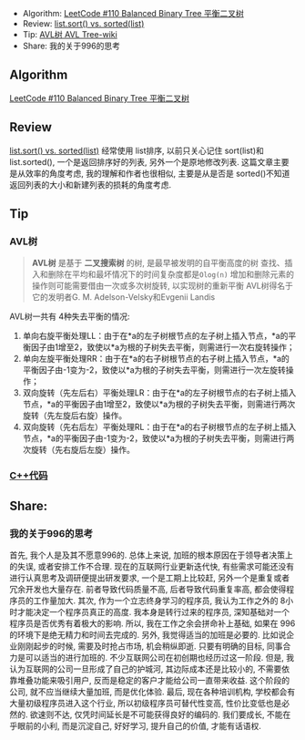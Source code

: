 - Algorithm: [LeetCode #110 Balanced Binary Tree 平衡二叉树](https://www.jianshu.com/p/816432236ace)
- Review: [list.sort() vs. sorted(list)](http://t.cn/ESiYBTC)
- Tip: [AVL树 AVL Tree-wiki](https://en.wikipedia.org/wiki/AVL_tree)
- Share: 我的关于996的思考

## Algorithm
[LeetCode #110 Balanced Binary Tree 平衡二叉树](https://www.jianshu.com/p/816432236ace)

## Review
[list.sort() vs. sorted(list)](http://t.cn/ESiYBTC)
经常使用 list排序, 以前只关心记住 sort(list)和 list.sorted(), 一个是返回排序好的列表, 另外一个是原地修改列表. 这篇文章主要是从效率的角度考虑, 我的理解和作者也很相似, 主要是从是否是 sorted()不知道返回列表的大小和新建列表的损耗的角度考虑.

## Tip
### AVL树
> __AVL树__ 是基于 __二叉搜索树__ 的树, 是最早被发明的自平衡高度的树
> 查找、插入和删除在平均和最坏情况下的时间复杂度都是`Olog(n)`
> 增加和删除元素的操作则可能需要借由一次或多次树旋转, 以实现树的重新平衡
> AVL树得名于它的发明者G. M. Adelson-Velsky和Evgenii Landis

AVL树一共有 4种失去平衡的情况:
1. 单向右旋平衡处理LL：由于在\*a的左子树根节点的左子树上插入节点，\*a的平衡因子由1增至2，致使以\*a为根的子树失去平衡，则需进行一次右旋转操作；
2. 单向左旋平衡处理RR：由于在\*a的右子树根节点的右子树上插入节点，\*a的平衡因子由-1变为-2，致使以\*a为根的子树失去平衡，则需进行一次左旋转操作；
3. 双向旋转（先左后右）平衡处理LR：由于在\*a的左子树根节点的右子树上插入节点，\*a的平衡因子由1增至2，致使以\*a为根的子树失去平衡，则需进行两次旋转（先左旋后右旋）操作。
4. 双向旋转（先右后左）平衡处理RL：由于在\*a的右子树根节点的左子树上插入节点，\*a的平衡因子由-1变为-2，致使以\*a为根的子树失去平衡，则需进行两次旋转（先右旋后左旋）操作。

### [C++代码](https://github.com/airmelt/Util/tree/master/AVL)


## Share:
### 我的关于996的思考
首先, 我个人是及其不愿意996的. 总体上来说, 加班的根本原因在于领导者决策上的失误, 或者安排工作不合理. 现在的互联网行业更新迭代快, 有些需求可能还没有进行认真思考及调研便提出研发要求, 一个是工期上比较赶, 另外一个是重复或者冗余开发也大量存在. 前者导致代码质量不高, 后者导致代码重复率高, 都会使得程序员的工作量加大.
其次, 作为一个立志终身学习的程序员, 我认为工作之外的 8小时才能决定一个程序员真正的高度. 我本身是转行过来的程序员, 深知基础对一个程序员是否优秀有着极大的影响. 所以, 我在工作之余会拼命补上基础, 如果在 996的环境下是绝无精力和时间去完成的.
另外, 我觉得适当的加班是必要的. 比如说企业刚刚起步的时候, 需要及时抢占市场, 机会稍纵即逝. 只要有明确的目标, 同事合力是可以适当的进行加班的. 不少互联网公司在初创期也经历过这一阶段. 但是, 我认为互联网的公司一旦形成了自己的护城河, 其边际成本还是比较小的, 不需要依靠堆叠功能来吸引用户, 反而是稳定的客户才能给公司一直带来收益. 这个阶段的公司, 就不应当继续大量加班, 而是优化体验.
最后, 现在各种培训机构, 学校都会有大量初级程序员进入这个行业, 所以初级程序员可替代性变高, 性价比变低也是必然的.
欲速则不达, 仅凭时间延长是不可能获得良好的编码的. 我们要成长, 不能在乎眼前的小利, 而是沉淀自己, 好好学习, 提升自己的价值, 才能有话语权.
